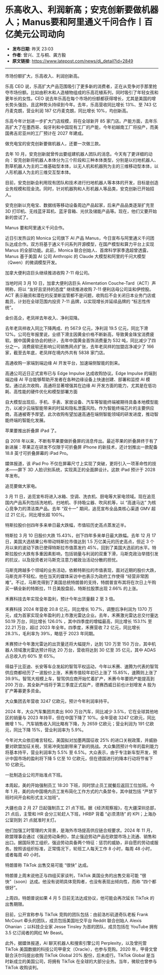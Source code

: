 # 乐高收入、利润新高；安克创新要做机器人；Manus要和阿里通义千问合作丨百亿美元公司动向

- **发布日期**: 昨天 23:03
- **作者**: 曾兴、王与桐、龚方毅
- **原文链接**: https://www.latepost.com/news/dj_detail?id=2849

---

市场份额扩大，乐高收入、利润创新高。

乐高 CEO 说，乐高扩大产品范围吸引了更多新的消费者，正在从竞争对手那里抢夺市场份额。比如由积木和人造植物组成的乐高花植系列，同时吸引了年轻女孩和更年长的女性。CEO 说去年乐高在每个市场的份额都获得增长，尤其是美国的增长势头强劲，且这种势头持续到今年。去年，乐高营收同比增长 13%、至 743 亿丹麦克朗，营业利润 187 亿丹麦克朗，同比增长 10%，均创新高。

乐高今年计划进一步扩大门店规模，将在全球新开 85 家门店。产能方面，去年乐高扩大了在墨西哥、匈牙利和中国现有工厂的产能，今年初越南工厂将投产，而美国弗吉尼亚州的工厂预计在 2027 年建成。

做充电宝的安克创新要做机器人，还要一次做三款。

去年 10 月，安克创新就曾传出要组建机器人团队的消息。今天有了更详细的动向：安克创新将机器人本体分为三个阶段和三种本体类型，分别是以扫地机器人、割草机器人为主的二维基础型本体，以无人机和机器狗为主的三维移动型本体，以人形机器人为主的三维交互型本体。

目前，安克创新会利用现有团队和技术进行扫地机器人等本体的开发，目标是创造业务规模和现金流。同时，针对机器狗和人形机器人等品类，安克创新已开始招人。

安克创新以充电宝、数据线等移动设备周边产品起家，后来产品品类逐渐扩充至 3D 打印机、无线蓝牙耳机、蓝牙音箱、光伏及储能产品等。现在，他们又要开始新的尝试了。

Manus 要和阿里通义千问合作。

近日引发热议的 Monica 公司旗下 AI 产品 Manus，今日宣布与阿里通义千问团队达成合作。双方将基于通义千问系列开源模型，在国产模型和算力平台上实现 Manus 的全部功能。此前，Monica 联合创始人、首席科学家季逸超曾透露，Manus 基于美国 AI 公司 Anthropic 的 Claude 大模型和阿里的千问大模型（Qwen）的微调模型开发。

加拿大便利店巨头继续推进收购 7-11 母公司。

当地时间 3 月 10 日，加拿大便利店巨头 Alimentation Couche-Tard（ACT）声明称，将以 “友好且坚持的态度” 继续推进收购 7-11 便利店母公司柒和伊控股。ACT 表示融资和潜在的反垄断监管都不是问题，收购后不会关闭日本业务门店或裁员，计划在全球范围内投资 7-11 品牌，以实现增长并延续品牌的 “标志性传统”。

金价高企，老凤祥去年收入、净利双降。

去年老凤祥收入同比下降两成、约 567.9 亿元，净利润 19.5 亿元，同比下滑 12%。公司在年报里说，业绩下滑主因黄金价格不断新高，导致黄金珠宝消费疲软。据中国黄金协会的统计，去年中国黄金首饰消费量为 532 吨，同比减少了四分之一。消费疲软还影响公司销售网点扩张，去年老凤祥的加盟店净减少了 166 家，截至去年底，老凤祥在境内外共有 5838 家门店。

高通收购一家端到端边缘 AI 开发平台，加速端侧智能的到来。

高通公司近日正式宣布已与 Edge Impulse 达成收购协议。Edge Impulse 的端到端边缘 AI 平台能够帮助开发者在各种边缘设备上快速创建、部署和监控 AI 模型。通过此次收购，高通将显著增强其在边缘 AI 开发方面的能力，尤其是在低功耗、高性能的硬件优化和模型部署方面

自大模型出现后，手机、手表、家居设备、汽车等智能终端被期待具备本地模型能力，以减少云端智能带来的时延和隐私泄露风险。作为智能终端芯片的主要供应商，高通被寄予厚望。此次收购有望加速高通在端侧智能领域的研发进度，推动智能终端的智能化发展。

苹果要推出折叠屏 iPad 了。

自 2018 年以来，不断有苹果要做折叠屏的消息传出。最近苹果的折叠屏终于有了新进展：苹果正在研发不仅限于可折叠屏 iPhone 的新技术，还计划推出一款配备 18.8 英寸可折叠屏幕的 iPad Pro。

媒体报道，该 iPad Pro 不仅在屏幕尺寸上实现了突破，更将引入一项革命性的技术——屏下 3D 人脸识别系统，实现真正的全面屏设计。这款 iPad 预计于 2028 年发布。

追觅要做大家电。

3 月 11 日，追觅宣布将进入冰箱、空调、洗衣机、厨电等大家电领域。现在追觅国内产品系列包括洗地机、扫地机、手持吸尘器、吹风机等，以 “高速马达” 为核心竞争力的清洁类产品。去年 “双十一” 期间，追觅宣布全品类核心渠道 GMV 超过 21 亿元，同比增长超 100%。

特斯拉股价创四年多来单日最大跌幅，市值较历史高点蒸发近半。

特斯拉 3 月 10 日股价大跌 15.43%，创下四年多来单日最大跌幅。去年 12 月 17 日，美国大选结果公布带动特斯拉市值达到 1.5 万亿美元的历史高点，但近 3 个月以来的波动下跌已使得特斯拉市值蒸发约 45%，回到了美国大选前的水平。特斯拉股价大跌有多重因素影响，包括销量与利润的双重下滑，马斯克政治举措引发的抗议，以及投资者对马斯克注意力被政治活动分散的担忧。

马斯克跨越多个领域的业务活动，依赖特斯拉的市值表现，面对近期的股价大跌，马斯克并不轻松，他在当天的媒体采访中也表示为政府工作使得 “经营非常困难”。不过，马斯克得到了美国总统特朗普的支持，特朗普宣布其将在次日上午购买一辆全新的特斯拉，11 日美股盘前，特斯拉股票出现 2.66% 的上涨。

禾赛科技去年实现全年盈利，预计今年出货量翻 2 至 3 倍。

禾赛科技 2024 年营收 20.8 亿元，同比增长 10.7%，调整后净利润为 1370 万元，成为首家实现全年盈利的上市激光雷达企业。去年，禾赛激光雷达总交付量达 50.19 万台，同比增长 126.0% ，其中四季度的增幅最高，同比增长 153.1% 至 22.21 万台，超过 2023 年全年。四季度，禾赛营收 7.2 亿元，同比增长 28.3%，毛利率为 39%，略低于 2023 年同期。

禾赛预计今年激光雷达的出货量还将大幅提升，达到 120 万至 150 万台，其中机器人领域激光雷达预计将达 20 万台，营收将达到 30 亿至 35 亿元，其中 ADAS 占总收入约 60% 至 65%。

得益于比亚迪、长安等车企发起的智驾平权运动，今年以禾赛、速腾为代表的智驾供应商都经历了一波股价上涨，禾赛市值较年初已上涨了 15.85%，速腾则上涨了 39.9%。智驾大规模上车，智驾供应商开始忙着扩产，禾赛今年要把产能提高到 200 万台，其全新产线将于第三季度正式投产，德赛西威日前也计划增发 A 股为扩产筹募更多资金。

大众集团去年营收 3247 亿欧元，预计今年利润率持平。

2024 年，大众汽车集团共卖出 900 万台汽车，同比减少 3.5%，它在全球其他地区的销量与 2023 年持平，但在中国下降了 10%。全年营收 3247 亿欧元，同比微增 1 %，汽车销售收入同比略有下降，为 2659 亿欧元；营业利润为 191 亿欧元，同比下降 15%，营业利润率为 5.9%。

今年对大众依旧难言轻松，美国拟对加墨两国征收 25% 的进口关税政策，并威胁要对欧盟加征关税，贸易冲突加剧带来了新的挑战。大众集团预计今年的盈利能力将基本持平，营业利润率为 5.5% 至 6.5%。大众表示，由于专注新车型开发，预计中国市场的盈利将下降 5 亿至 10 亿欧元，但在德国进行的降本行动将节省下 10 亿欧元。

一批制造业公司开始准点下班。

本周起，美的开始强制员工 18:20 下班，同时禁止员工就餐后返回工位加班。今年 1 月，美的向中国境内员工发布简化工作方式的六条禁令，其中就包括 “严禁下班时间开会和形式主义加班”。

大疆也自 2 月 27 日起强制员工 21 点下班。据《经济观察报》，在大疆深圳总部，21 点后，主管和 HR 会分三轮赶人下班，HRBP 背着 “必须清场” 的 KPI；上海办公室则到 21 点就准时关灯。

他们加强工时管理的大背景，是海外市场提高供应链合规要求。2024 年 11 月，欧盟理事会通过《强迫劳动条例》，禁止强迫劳动产品在欧盟市场上流通、销售和出口。据国际劳工组织，强迫劳动具备两个特征：惩罚的威胁，非自愿的劳动或服务。按照该组织标准，正常情况下，轮班工人每天工作 8 小时，每周 48 小时，或者每周 40 小时。

特朗​普称 TikTok 出售交易可能 “很快” 达成。

特朗普上周末说他正与四组买家谈判，TikTok 美国业务的出售交易可能 “很快”（soon）达成。他没有说明具体竞购者，也没有表现出倾向性，而称 “四个都很好”。

上周四，特朗普说如果 4 月 5 日前无法达成协议，他可能会再次延长 TikTok 的出售期限。

目前，公开宣称参与 TikTok 竞购的团队包括：由前洛杉矶道奇队老板 Frank McCourt 牵头的团队，成员包括美国社交平台 Reddit 联合创始人 Alexis Ohanian ；以科技企业家 Jesse Tinsley 为首的团队，成员包括在 YouTube 拥有 3.5 亿订阅者的网红 Mr Beast。

此外，据媒体报道，AI 聊天机器人和搜索引擎公司 Perplexity，以及曾托管 TikTok 美国数据的科技公司甲骨文（Oracle），也参与竞购。2020 年，甲骨文曾联合沃尔玛提出收购 TikTok Global 20% 股份，后未成行。TikTok Global 是当时新成立的美国公司，将拥有 TikTok 在全球的大部分业务。当年，微软也曾参与 TikTok 收购谈判。
